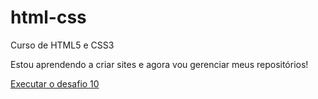 # html-css
 Curso de HTML5 e CSS3

 Estou aprendendo a criar sites e agora vou gerenciar meus repositórios!

 <a href="https://marcos-rds.github.io/html-css/desafios/d010/index.html">Executar o desafio 10</a>
